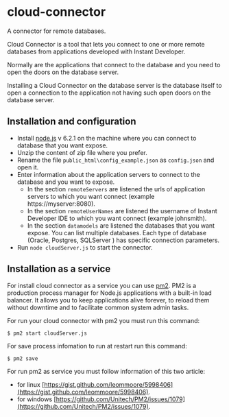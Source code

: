 # cloud-connector

A connector for remote databases.

Cloud Connector is a tool that lets you connect to one or more remote databases from applications developed with Instant Developer.

Normally are the applications that connect to the database and you need to open the doors on the database server.

Installing a Cloud Connector on the database server is the database itself to open a connection to the application not having such open doors on the database server.

## Installation and configuration

- Install [node.js](https://nodejs.org) v 6.2.1 on the machine where you can connect to database that you want expose.
- Unzip the content of zip file where you prefer.
- Rename the file `public_html\config_example.json` as `config.json` and open it.
- Enter information about the application servers to connect to the database and you want to expose.
  - In the section `remoteServers` are listened the urls of application servers to which you want connect (example https://myserver:8080).
  - In the section `remoteUserNames` are listened the username of Instant Developer IDE to which you want connect (example johnsmith).
  - In the section `datamodels` are listened the databases that you want expose. You can list multiple databases. Each type of database (Oracle, Postgres, SQLServer ) has specific connection parameters.
- Run `node cloudServer.js` to start the connector.

## Installation as a service

For install cloud connector as a service you can use [pm2](https://github.com/Unitech/pm2).
PM2 is a production process manager for Node.js applications with a built-in load balancer. It allows you to keep applications alive forever, to reload them without downtime and to facilitate common system admin tasks.

For run your cloud connector with pm2 you must run this command:

`$ pm2 start cloudServer.js`

For save process infomation to run at restart run this command:

`$ pm2 save`

For run pm2 as service you must follow information of this two article:
- for linux [https://gist.github.com/leommoore/5998406](https://gist.github.com/leommoore/5998406).
- for windows [https://github.com/Unitech/PM2/issues/1079](https://github.com/Unitech/PM2/issues/1079).

